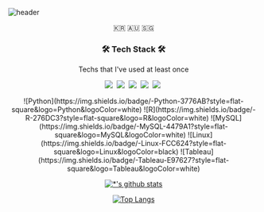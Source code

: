 ![header](https://capsule-render.vercel.app/api?type=waving&color=D0F0C0&height=260&section=header&text=MinguKang&fontSize=80&animation=fadeIn&fontAlignY=40&desc=%20&descAlignY=62&descAlign=62)  

<p align="center">🇰🇷 🇦🇺 🇸🇬</p>

<h3 align="center">🛠 Tech Stack 🛠</h3>

<p align="center"> Techs that I've used at least once </p>

<p align="center">
  <img src="https://img.shields.io/badge/-Python-3776AB?style=flat-square&logo=Python&logoColor=white"/></a>&nbsp 
  <img src="https://img.shields.io/badge/-R-276DC3?style=flat-square&logo=R&logoColor=white"/></a>&nbsp
  <img src="https://img.shields.io/badge/-MySQL-4479A1?style=flat-square&logo=MySQL&logoColor=white"/></a>&nbsp
  <img src="https://img.shields.io/badge/-Linux-FCC624?style=flat-square&logo=Linux&logoColor=black"/></a>&nbsp
  <img src="https://img.shields.io/badge/-Tableau-E97627?style=flat-square&logo=Tableau&logoColor=white"/></a>&nbsp
</p>


<div align="center">
  ![Python](https://img.shields.io/badge/-Python-3776AB?style=flat-square&logo=Python&logoColor=white) ![R](https://img.shields.io/badge/-R-276DC3?style=flat-square&logo=R&logoColor=white) ![MySQL](https://img.shields.io/badge/-MySQL-4479A1?style=flat-square&logo=MySQL&logoColor=white)   
  ![Linux](https://img.shields.io/badge/-Linux-FCC624?style=flat-square&logo=Linux&logoColor=black) ![Tableau](https://img.shields.io/badge/-Tableau-E97627?style=flat-square&logo=Tableau&logoColor=white)

  [![*'s github stats](https://github-readme-stats.vercel.app/api?username=nyamin9)](https://github.com/nyamin9)  



  [![Top Langs](https://github-readme-stats.vercel.app/api/top-langs/?username=nyamin9&layout=compact)](https://github.com/nyamin9/github-readme-stats)

  </div>

